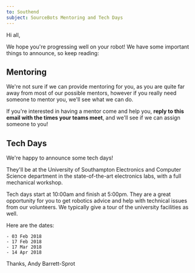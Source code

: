 ```yaml
---
to: Southend
subject: SourceBots Mentoring and Tech Days
---
```


Hi all,

We hope you're progressing well on your robot!
We have some important things to announce, so keep reading:

## Mentoring

We're not sure if we can provide mentoring for you, as you are quite far away from most of our possible mentors, however if you really need someone to mentor you, we'll see what we can do.

If you're interested in having a mentor come and help you, **reply to this email with the times your teams meet**, and we'll see if we can assign someone to you!

## Tech Days

We're happy to announce some tech days!

They'll be at the University of Southampton Electronics and Computer Science department in the state-of-the-art electronics labs, with a full mechanical workshop.

Tech days start at 10:00am and finish at 5:00pm. They are a great opportunity for you to get robotics advice and help with technical issues from our volunteers. We typically give a tour of the university facilities as well.

Here are the dates:

    - 03 Feb 2018
    - 17 Feb 2018
    - 17 Mar 2018
    - 14 Apr 2018


Thanks,
Andy Barrett-Sprot
